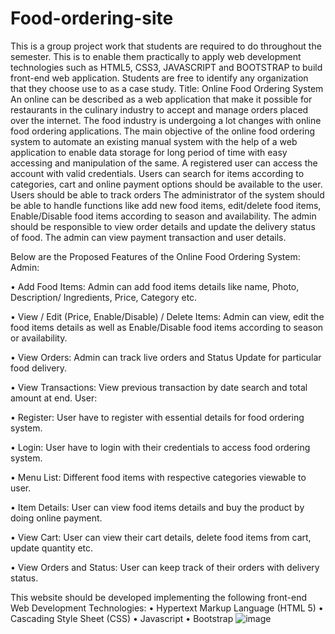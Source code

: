 # Food-ordering-site
This is a group project work that students are required to do throughout the semester. This is to enable them practically to apply web development technologies such as HTML5, CSS3, JAVASCRIPT and BOOTSTRAP to build front-end web application. Students are free to identify any organization that they choose use to as a case study.
Title:	Online Food Ordering System
An online can be described as a web application that make it possible for restaurants in the culinary industry to accept and manage orders placed over the internet. The food industry is undergoing a lot changes with online food ordering applications. The main objective of the online food ordering system to automate an existing manual system with the help of a web application to enable data storage for long period of time with easy accessing and manipulation of the same.
A registered user can access the account with valid credentials. Users can search for items according to categories, cart and online payment options should be available to the user. Users should be able to track orders
The administrator of the system should be able to handle functions like add new food items, edit/delete food items, Enable/Disable food items according to season and availability. The admin should be responsible to view order details and update the delivery status of food. The admin can view payment transaction and user details.

Below are the Proposed Features of the Online Food Ordering System:
Admin: 

•	Add Food Items:
Admin can add food items details like name, Photo, Description/ Ingredients, Price, Category etc.

•	View / Edit (Price, Enable/Disable) / Delete Items:
Admin can view, edit the food items details as well as Enable/Disable food items according to season or availability.

•	View Orders:
Admin can track live orders and Status Update for particular food delivery.

•	View Transactions:
View previous transaction by date search and total amount at end.
User:

•	Register:
User have to register with essential details for food ordering system.

•	Login:
User have to login with their credentials to access food ordering system.

•	Menu List:
Different food items with respective categories viewable to user.

•	Item Details:
User can view food items details and buy the product by doing online payment.

•	View Cart:
User can view their cart details, delete food items from cart, update quantity etc.

•	View Orders and Status:
User can keep track of their orders with delivery status.

This website should be developed implementing the following front-end Web Development Technologies:
•	Hypertext Markup Language (HTML 5)
•	Cascading Style Sheet (CSS)
•	Javascript
•	Bootstrap
![image](https://user-images.githubusercontent.com/93823969/231163390-60b8eff0-ff31-4eb7-87cc-65fbe24459dd.png)
